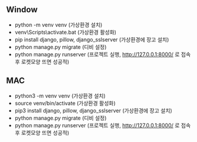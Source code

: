 ## Window

- python -m venv venv (가상환경 설치)
- venv\Scripts\activate.bat (가상환경 활성화)
- pip install django, pillow, django_sslserver (가상환경에 장고 설치)
- python manage.py migrate (디비 설정)
- python manage.py runserver (프로젝트 실행, http://127.0.0.1:8000/ 로 접속 후 로켓모양 뜨면 성공적)

## MAC

- python3 -m venv venv (가상환경 설치)
- source venv/bin/activate (가상환경 활성화)
- pip3 install django, pillow, django_sslserver (가상환경에 장고 설치)
- python manage.py migrate (디비 설정)
- python manage.py runserver (프로젝트 실행, http://127.0.0.1:8000/ 로 접속 후 로켓모양 뜨면 성공적)
